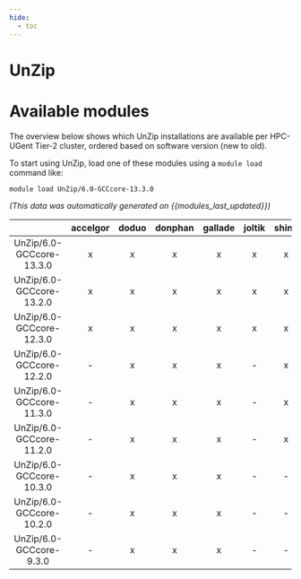 ```yaml
---
hide:
  - toc
---
```


UnZip
=====

# Available modules


The overview below shows which UnZip installations are available per HPC-UGent Tier-2 cluster, ordered based on software version (new to old).

To start using UnZip, load one of these modules using a `module load` command like:

```shell
module load UnZip/6.0-GCCcore-13.3.0
```

*(This data was automatically generated on {{modules_last_updated}})*  

| |accelgor|doduo|donphan|gallade|joltik|shinx|skitty|
| :---: | :---: | :---: | :---: | :---: | :---: | :---: | :---: |
|UnZip/6.0-GCCcore-13.3.0|x|x|x|x|x|x|x|
|UnZip/6.0-GCCcore-13.2.0|x|x|x|x|x|x|x|
|UnZip/6.0-GCCcore-12.3.0|x|x|x|x|x|x|x|
|UnZip/6.0-GCCcore-12.2.0|-|x|x|x|-|x|-|
|UnZip/6.0-GCCcore-11.3.0|-|x|x|x|-|x|-|
|UnZip/6.0-GCCcore-11.2.0|-|x|x|x|-|x|-|
|UnZip/6.0-GCCcore-10.3.0|-|x|x|x|-|-|-|
|UnZip/6.0-GCCcore-10.2.0|-|x|x|x|-|-|-|
|UnZip/6.0-GCCcore-9.3.0|-|x|x|x|-|-|-|
